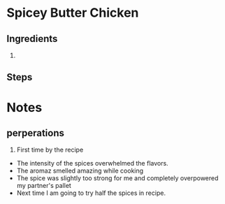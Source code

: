 # Spicey Butter Chicken

## Ingredients 

1. 

## Steps

# Notes

## perperations
1. First time by the recipe 
  * The intensity of the spices overwhelmed the flavors.
  * The aromaz smelled amazing while cooking
  * The spice was slightly too strong for me and completely overpowered my partner's pallet
  * Next time I am going to try half the spices in recipe. 
